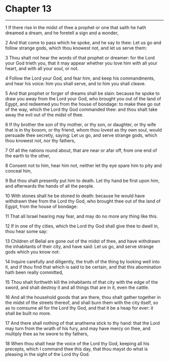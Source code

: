 # Chapter 13

***

1 If there rise in the midst of thee a prophet or one that saith he hath dreamed a dream, and he foretell a sign and a wonder,

2 And that come to pass which he spoke, and he say to thee: Let us go and follow strange gods, which thou knowest not, and let us serve them:

3 Thou shalt not hear the words of that prophet or dreamer: for the Lord your God trieth you, that it may appear whether you love him with all your heart, and with all your soul, or not.

4 Follow the Lord your God, and fear him, and keep his commandments, and hear his voice: him you shall serve, and to him you shall cleave.

5 And that prophet or forger of dreams shall be slain: because he spoke to draw you away from the Lord your God, who brought you out of the land of Egypt, and redeemed you from the house of bondage: to make thee go out of the way, which the Lord thy God commanded thee: and thou shalt take away the evil out of the midst of thee.

6 If thy brother the son of thy mother, or thy son, or daughter, or thy wife that is in thy bosom, or thy friend, whom thou lovest as thy own soul, would persuade thee secretly, saying: Let us go, and serve strange gods, which thou knowest not, nor thy fathers,

7 Of all the nations round about, that are near or afar off, from one end of the earth to the other,

8 Consent not to him, hear him not, neither let thy eye spare him to pity and conceal him,

9 But thou shalt presently put him to death. Let thy hand be first upon him, and afterwards the hands of all the people.

10 With stones shall he be stoned to death: because he would have withdrawn thee from the Lord thy God, who brought thee out of the land of Egypt, from the house of bondage:

11 That all Israel hearing may fear, and may do no more any thing like this.

12 If in one of thy cities, which the Lord thy God shall give thee to dwell in, thou hear some say:

13 Children of Belial are gone out of the midst of thee, and have withdrawn the inhabitants of their city, and have said: Let us go, and serve strange gods which you know not:

14 Inquire carefully and diligently, the truth of the thing by looking well into it, and if thou find that which is said to be certain, and that this abomination hath been really committed,

15 Thou shalt forthwith kill the inhabitants of that city with the edge of the sword, and shalt destroy it and all things that are in it, even the cattle.

16 And all the household goods that are there, thou shalt gather together in the midst of the streets thereof, and shall burn them with the city itself, so as to comsume all for the Lord thy God, and that it be a heap for ever: it shall be built no more.

17 And there shall nothing of that anathema stick to thy hand: that the Lord may turn from the wrath of his fury, and may have mercy on thee, and multiply thee as he swore to thy fathers,

18 When thou shalt hear the voice of the Lord thy God, keeping all his precepts, which I command thee this day, that thou mayst do what is pleasing in the sight of the Lord thy God.

